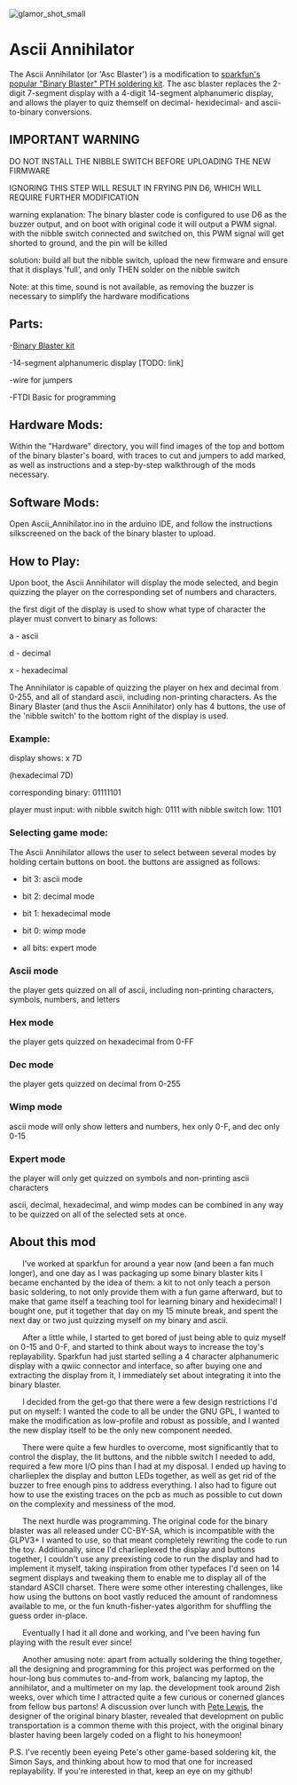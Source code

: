![glamor_shot_small](https://user-images.githubusercontent.com/78439591/190876986-dc66f5b8-4b21-41d2-8fd3-9e7d38d229f8.jpg)
# Ascii Annihilator #

The Ascii Annihilator (or 'Asc Blaster') is a modification to [sparkfun's popular "Binary Blaster" PTH soldering kit](https://www.sparkfun.com/products/12037). The asc blaster replaces the 2-digit 7-segment display with a 4-digit 14-segment alphanumeric display, and allows the player to quiz themself on decimal- hexidecimal- and ascii-to-binary conversions.

## IMPORTANT WARNING ##

DO NOT INSTALL THE NIBBLE SWITCH BEFORE UPLOADING THE NEW FIRMWARE

IGNORING THIS STEP WILL RESULT IN FRYING PIN D6, WHICH WILL REQUIRE FURTHER MODIFICATION

warning explanation: The binary blaster code is configured to use D6 as the buzzer output, and on boot with original code it will output a PWM signal. with the nibble switch connected and switched on, this PWM signal will get shorted to ground, and the pin will be killed

solution: build all but the nibble switch, upload the new firmware and ensure that it displays 'full', and only THEN solder on the nibble switch

Note: at this time, sound is not available, as removing the buzzer is necessary to simplify the hardware modifications

## Parts: ##
-[Binary Blaster kit](https://www.sparkfun.com/products/12037)

-14-segment alphanumeric display [TODO: link]

-wire for jumpers

-FTDI Basic for programming

## Hardware Mods: ##

Within the "Hardware" directory, you will find images of the top and bottom of the binary blaster's board, with traces to cut and jumpers to add marked, as well as instructions and a step-by-step walkthrough of the mods necessary.

## Software Mods: ##

Open Ascii_Annihilator.ino in the arduino IDE, and follow the instructions silkscreened on the back of the binary blaster to upload.

## How to Play: ##

Upon boot, the Ascii Annihilator will display the mode selected, and begin quizzing the player on the corresponding set of numbers and characters.

the first digit of the display is used to show what type of character the player must convert to binary as follows:

a - ascii

d - decimal

x - hexadecimal

The Annihilator is capable of quizzing the player on hex and decimal from 0-255, and all of standard ascii, including non-printing characters. As the Binary Blaster (and thus the Ascii Annihilator) only has 4 buttons, the use of the 'nibble switch' to the bottom right of the display is used.

### Example: ###

display shows:
x 7D

(hexadecimal 7D)

corresponding binary:
01111101

player must input:
with nibble switch high:  0111
with nibble switch low:   1101

### Selecting game mode: ###

The Ascii Annihilator allows the user to select between several modes by holding certain buttons on boot. the buttons are assigned as follows:

- bit 3: ascii mode

- bit 2: decimal mode

- bit 1: hexadecimal mode

- bit 0: wimp mode

- all bits: expert mode

### Ascii mode ###
the player gets quizzed on all of ascii, including non-printing characters, symbols, numbers, and letters

### Hex mode ### 
the player gets quizzed on hexadecimal from 0-FF

### Dec mode ###
the player gets quizzed on decimal from 0-255

### Wimp mode ###
ascii mode will only show letters and numbers, hex only 0-F, and dec only 0-15

### Expert mode ###
the player will only get quizzed on symbols and non-printing ascii characters

ascii, decimal, hexadecimal, and wimp modes can be combined in any way to be quizzed on all of the selected sets at once.

## About this mod ##

&nbsp;&nbsp;&nbsp;&nbsp;&nbsp;&nbsp;I've worked at sparkfun for around a year now (and been a fan much longer), and one day as I was packaging up some binary blaster kits I became enchanted by the idea of them: a kit to not only teach a person basic soldering, to not only provide them with a fun game afterward, but to make that game itself a teaching tool for learning binary and hexidecimal! I bought one, put it together that day on my 15 minute break, and spent the next day or two just quizzing myself on my binary and ascii. 

&nbsp;&nbsp;&nbsp;&nbsp;&nbsp;&nbsp;After a little while, I started to get bored of just being able to quiz myself on 0-15 and 0-F, and started to think about ways to increase the toy's replayability. Sparkfun had just started selling a 4 character alphanumeric display with a qwiic connector and interface, so after buying one and extracting the display from  it, I immediately set about integrating it into the binary blaster.

&nbsp;&nbsp;&nbsp;&nbsp;&nbsp;&nbsp;I decided from the get-go that there were a few design restrictions I'd put on myself: I wanted the code to all be under the GNU GPL, I wanted to make the modification as low-profile and robust as possible, and I wanted the new display itself to be the only new component needed.

&nbsp;&nbsp;&nbsp;&nbsp;&nbsp;&nbsp;There were quite a few hurdles to overcome, most significantly that to control the display, the lit buttons, and the nibble switch I needed to add, required a few more I/O pins than I had at my disposal. I ended up having to charlieplex the display and button LEDs together, as well as get rid of the buzzer to free enough pins to address everything. I also had to figure out how to use the existing traces on the pcb as much as possible to cut down on the complexity and messiness of the mod.

&nbsp;&nbsp;&nbsp;&nbsp;&nbsp;&nbsp;The next hurdle was programming. The original code for the binary blaster was all released under CC-BY-SA, which is incompatible with the GLPV3+ I wanted to use, so that meant completely rewriting the code to run the toy. Additionally, since I'd charlieplexed the display and buttons together, I couldn't use any preexisting code to run the display and had to implement it myself, taking inspiration from other typefaces I'd seen on 14 segment displays and tweaking them to enable me to display all of the standard ASCII charset. There were some other interesting challenges, like how using the buttons on boot vastly reduced the amount of randomness available to me, or the fun knuth-fisher-yates algorithm for shuffling the guess order in-place.

&nbsp;&nbsp;&nbsp;&nbsp;&nbsp;&nbsp;Eventually I had it all done and working, and I've been having fun playing with the result ever since! 
  
&nbsp;&nbsp;&nbsp;&nbsp;&nbsp;&nbsp;Another amusing note: apart from actually soldering the thing together, all the designing and programming for this project was performed on the hour-long bus commutes to-and-from work, balancing my laptop, the annihilator, and a multimeter on my lap. the development took around 2ish weeks, over which time I attracted quite a few curious or conerned glances from fellow bus partons! A discussion over lunch with [Pete Lewis](https://github.com/lewispg228), the designer of the original binary blaster, revealed that development on public transportation is a common theme with this project, with the original binary blaster having been largely coded on a flight to his honeymoon!

P.S. I've recently been eyeing Pete's other game-based soldering kit, the Simon Says, and thinking about how to mod that one for increased replayability. If you're interested in that, keep an eye on my github!
